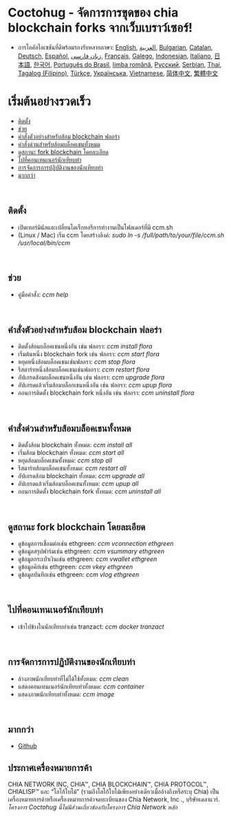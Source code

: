 # Coctohug - จัดการการขุดของ chia blockchain forks จากเว็บเบราว์เซอร์!
- การโลคัลไลเซชันที่ดีพร้อมรองรับหลายภาษา: [English](./ccm_en.md), [العربية](./ccm_ar.md), [Bulgarian](./ccm_bg.md), [Catalan](./ccm_ca.md), [Deutsch](./ccm_de.md), [Español](./ccm_es.md), [زبان فارسی](./ccm_fa.md), [Français](./ccm_fr.md), [Galego](./ccm_gl.md), [Indonesian](./ccm_id.md), [Italiano](./ccm_it.md), [日本語](./ccm_ja.md), [한국어](./ccm_ko.md), [Português do Brasil](./ccm_pt.md), [limba română](./ccm_ro.md), [Русский](./ccm_ru.md), [Serbian](./ccm_sr.md), [Thai](./ccm_th.md), [Tagalog (Filipino)](./ccm_tl.md), [Türkçe](./ccm_tr.md), [Українська](./ccm_uk.md), [Vietnamese](./ccm_vi.md), [简体中文](./ccm_zh-CN.md), [繁體中文](./ccm_zh-TW.md)


# เริ่มต้นอย่างรวดเร็ว
  - [ติดตั้ง](#ccm-setup)
  - [ช่วย](#ccm-help)
  - [คำสั่งตัวอย่างสำหรับส้อม blockchain ฟลอร่า](#ccm-sample)
  - [คำสั่งด่วนสำหรับส้อมบล็อคเชนทั้งหมด](#ccm-all)
  - [ดูสถานะ fork blockchain โดยละเอียด](#ccm-view)
  - [ไปที่คอนเทนเนอร์นักเทียบท่า](#ccm-docker)
  - [การจัดการการปฏิบัติงานของนักเทียบท่า](#ccm-docker-manage)
  - [มากกว่า](#ccm-more)
  

<p id="ccm-setup">&nbsp;</p>

## ติดตั้ง
- เปิดเทอร์มินัลและเปลี่ยนไดเร็กทอรีการทำงานเป็นโฟลเดอร์ที่มี ccm.sh
- (Linux / Mac) เริ่ม ccm โดยสร้างลิงค์: <i>sudo ln -s /full/path/to/your/file/ccm.sh /usr/local/bin/ccm</i>


<p id="ccm-help">&nbsp;</p>

## ช่วย
- คู่มือคำสั่ง: <i>ccm help</i>


<p id="ccm-sample">&nbsp;</p>

## คำสั่งตัวอย่างสำหรับส้อม blockchain ฟลอร่า
- ติดตั้งส้อมบล็อคเชนหนึ่งอัน เช่น ฟลอรา: <i>ccm install flora</i>
- เริ่มต้นหนึ่ง blockchain fork เช่น ฟลอรา: <i>ccm start flora</i>
- หยุดหนึ่งส้อมบล็อคเชนเช่นฟลอรา: <i>ccm stop flora</i>
- รีสตาร์ทหนึ่งส้อมบล็อคเชนเช่นฟลอรา: <i>ccm restart flora</i>
- อัปเกรดส้อมบล็อคเชนหนึ่งอัน เช่น ฟลอรา: <i>ccm upgrade flora</i>
- อัปเกรดแล้วเริ่มส้อมบล็อกเชนหนึ่งอัน เช่น ฟลอรา: <i>ccm upup flora</i>
- ถอนการติดตั้ง blockchain fork หนึ่งอัน เช่น ฟลอรา: <i>ccm uninstall flora</i>


<p id="ccm-all">&nbsp;</p>

## คำสั่งด่วนสำหรับส้อมบล็อคเชนทั้งหมด
- ติดตั้งส้อม blockchain ทั้งหมด: <i>ccm install all</i>
- เริ่มส้อม blockchain ทั้งหมด: <i>ccm start all</i>
- หยุดส้อมบล็อคเชนทั้งหมด: <i>ccm stop all</i>
- รีสตาร์ทส้อมบล็อคเชนทั้งหมด: <i>ccm restart all</i>
- อัปเกรดส้อม blockchain ทั้งหมด: <i>ccm upgrade all</i>
- อัปเกรดแล้วเริ่มส้อมบล็อคเชนทั้งหมด: <i>ccm upup all</i>
- ถอนการติดตั้ง blockchain fork ทั้งหมด: <i>ccm uninstall all</i>


<p id="ccm-view">&nbsp;</p>

## ดูสถานะ fork blockchain โดยละเอียด
- ดูข้อมูลการเชื่อมต่อเช่น ethgreen: <i>ccm vconnection ethgreen</i>
- ดูข้อมูลสรุปฟาร์มเช่น ethgreen: <i>ccm vsummary ethgreen</i>
- ดูข้อมูลกระเป๋าเงินเช่น ethgreen: <i>ccm vwallet ethgreen</i>
- ดูข้อมูลคีย์เช่น ethgreen: <i>ccm vkey ethgreen</i>
- ดูข้อมูลบันทึกเช่น ethgreen: <i>ccm vlog ethgreen</i>


<p id="ccm-docker">&nbsp;</p>

## ไปที่คอนเทนเนอร์นักเทียบท่า
- เข้าไปข้างในนักเทียบท่าเช่น tranzact: <i>ccm docker tranzact</i>


<p id="ccm-docker-manage">&nbsp;</p>

## การจัดการการปฏิบัติงานของนักเทียบท่า
- ล้างภาพนักเทียบท่าที่ไม่ได้ใช้ทั้งหมด: <i>ccm clean</i>
- แสดงคอนเทนเนอร์นักเทียบท่าทั้งหมด: <i>ccm container</i>
- แสดงภาพนักเทียบท่าทั้งหมด: <i>ccm image</i>


<p id="ccm-more">&nbsp;</p>

## มากกว่า
- [Github](https://github.com/raingggg/coctohug-manager)

## ประกาศเครื่องหมายการค้า
CHIA NETWORK INC, CHIA™, CHIA BLOCKCHAIN™, CHIA PROTOCOL™, CHIALISP™ และ “โลโก้ใบไม้” (รวมถึงโลโก้ใบไม้เพียงอย่างเดียวเมื่ออ้างถึงหรือระบุ Chia) เป็นเครื่องหมายการค้าหรือเครื่องหมายการค้าจดทะเบียนของ Chia Network, Inc ., บริษัทเดลาแวร์. *โครงการ Coctohug นี้ไม่มีส่วนเกี่ยวข้องกับโครงการ Chia Network หลัก*
 
 
 
 
